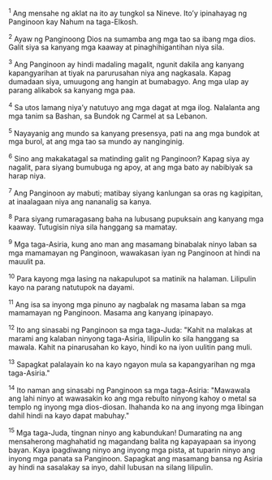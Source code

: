 <sup>1</sup>
Ang mensahe ng aklat na ito ay tungkol sa Nineve. Itoʼy ipinahayag ng Panginoon kay Nahum na taga-Elkosh.

<sup>2</sup>
Ayaw ng Panginoong Dios na sumamba ang mga tao sa ibang mga dios. Galit siya sa kanyang mga kaaway at pinaghihigantihan niya sila. 

<sup>3</sup>
Ang Panginoon ay hindi madaling magalit, ngunit dakila ang kanyang kapangyarihan at tiyak na parurusahan niya ang nagkasala. Kapag dumadaan siya, umuugong ang hangin at bumabagyo. Ang mga ulap ay parang alikabok sa kanyang mga paa. 

<sup>4</sup>
Sa utos lamang niyaʼy natutuyo ang mga dagat at mga ilog. Nalalanta ang mga tanim sa Bashan, sa Bundok ng Carmel at sa Lebanon. 

<sup>5</sup>
Nayayanig ang mundo sa kanyang presensya, pati na ang mga bundok at mga burol, at ang mga tao sa mundo ay nanginginig. 

<sup>6</sup>
Sino ang makakatagal sa matinding galit ng Panginoon? Kapag siya ay nagalit, para siyang bumubuga ng apoy, at ang mga bato ay nabibiyak sa harap niya. 

<sup>7</sup>
Ang Panginoon ay mabuti; matibay siyang kanlungan sa oras ng kagipitan, at inaalagaan niya ang nananalig sa kanya. 

<sup>8</sup>
Para siyang rumaragasang baha na lubusang pupuksain ang kanyang mga kaaway. Tutugisin niya sila hanggang sa mamatay. 

<sup>9</sup>
Mga taga-Asiria, kung ano man ang masamang binabalak ninyo laban sa mga mamamayan ng Panginoon, wawakasan iyan ng Panginoon at hindi na mauulit pa. 

<sup>10</sup>
Para kayong mga lasing na nakapulupot sa matinik na halaman. Lilipulin kayo na parang natutupok na dayami. 

<sup>11</sup>
Ang isa sa inyong mga pinuno ay nagbalak ng masama laban sa mga mamamayan ng Panginoon. Masama ang kanyang ipinapayo. 

<sup>12</sup>
Ito ang sinasabi ng Panginoon sa mga taga-Juda: "Kahit na malakas at marami ang kalaban ninyong taga-Asiria, lilipulin ko sila hanggang sa mawala. Kahit na pinarusahan ko kayo, hindi ko na iyon uulitin pang muli. 

<sup>13</sup>
Sapagkat palalayain ko na kayo ngayon mula sa kapangyarihan ng mga taga-Asiria." 

<sup>14</sup>
Ito naman ang sinasabi ng Panginoon sa mga taga-Asiria: "Mawawala ang lahi ninyo at wawasakin ko ang mga rebulto ninyong kahoy o metal sa templo ng inyong mga dios-diosan. Ihahanda ko na ang inyong mga libingan dahil hindi na kayo dapat mabuhay." 

<sup>15</sup>
Mga taga-Juda, tingnan ninyo ang kabundukan! Dumarating na ang mensaherong maghahatid ng magandang balita ng kapayapaan sa inyong bayan. Kaya ipagdiwang ninyo ang inyong mga pista, at tuparin ninyo ang inyong mga panata sa Panginoon. Sapagkat ang masamang bansa ng Asiria ay hindi na sasalakay sa inyo, dahil lubusan na silang lilipulin.